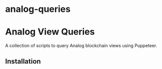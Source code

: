 # analog-queries
# Analog View Queries

A collection of scripts to query Analog blockchain views using Puppeteer.

## Installation
